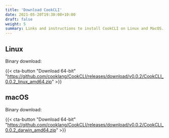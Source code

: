 ```yaml
---
title: 'Download CookCLI'
date: 2021-05-20T19:30:08+10:00
draft: false
weight: 5
summary: Links and instructions to install CookCLI on Linux and MacOS.
---
```



## Linux

Binary download:

{{< cta-button "Download 64-bit" "https://github.com/cooklang/CookCLI/releases/download/v0.0.2/CookCLI_0.0.2_linux_amd64.zip" >}}

## macOS

Binary download:

{{< cta-button "Download 64-bit" "https://github.com/cooklang/CookCLI/releases/download/v0.0.2/CookCLI_0.0.2_darwin_amd64.zip" >}}

